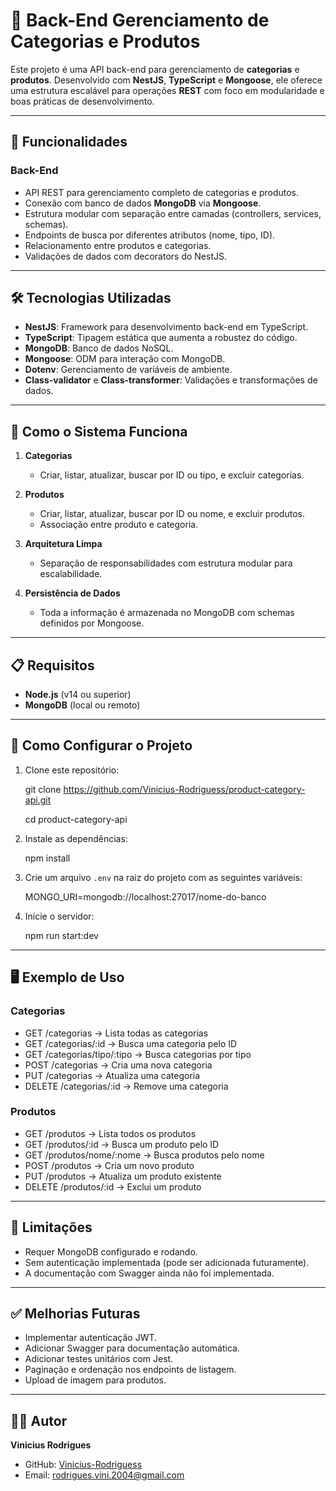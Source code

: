 # 📝 **Back-End Gerenciamento de Categorias e Produtos**

Este projeto é uma API back-end para gerenciamento de **categorias** e **produtos**. Desenvolvido com **NestJS**, **TypeScript** e **Mongoose**, ele oferece uma estrutura escalável para operações **REST** com foco em modularidade e boas práticas de desenvolvimento.

---

## 🚀 **Funcionalidades**

### **Back-End**

- API REST para gerenciamento completo de categorias e produtos.
- Conexão com banco de dados **MongoDB** via **Mongoose**.
- Estrutura modular com separação entre camadas (controllers, services, schemas).
- Endpoints de busca por diferentes atributos (nome, tipo, ID).
- Relacionamento entre produtos e categorias.
- Validações de dados com decorators do NestJS.

---

## 🛠️ **Tecnologias Utilizadas**

- **NestJS**: Framework para desenvolvimento back-end em TypeScript.
- **TypeScript**: Tipagem estática que aumenta a robustez do código.
- **MongoDB**: Banco de dados NoSQL.
- **Mongoose**: ODM para interação com MongoDB.
- **Dotenv**: Gerenciamento de variáveis de ambiente.
- **Class-validator** e **Class-transformer**: Validações e transformações de dados.

---

## 🔧 **Como o Sistema Funciona**

1. **Categorias**

   - Criar, listar, atualizar, buscar por ID ou tipo, e excluir categorias.

2. **Produtos**

   - Criar, listar, atualizar, buscar por ID ou nome, e excluir produtos.
   - Associação entre produto e categoria.

3. **Arquitetura Limpa**

   - Separação de responsabilidades com estrutura modular para escalabilidade.

4. **Persistência de Dados**
   - Toda a informação é armazenada no MongoDB com schemas definidos por Mongoose.

---

## 📋 **Requisitos**

- **Node.js** (v14 ou superior)
- **MongoDB** (local ou remoto)

---

## 🔧 **Como Configurar o Projeto**

1. Clone este repositório:  

   git clone https://github.com/Vinicius-Rodriguess/product-category-api.git  

   cd product-category-api

2. Instale as dependências:  

   npm install

3. Crie um arquivo `.env` na raiz do projeto com as seguintes variáveis:  

   MONGO_URI=mongodb://localhost:27017/nome-do-banco

4. Inicie o servidor:  

   npm run start:dev

---

## 🖥️ **Exemplo de Uso**

### **Categorias**

- GET /categorias → Lista todas as categorias
- GET /categorias/:id → Busca uma categoria pelo ID
- GET /categorias/tipo/:tipo → Busca categorias por tipo
- POST /categorias → Cria uma nova categoria
- PUT /categorias → Atualiza uma categoria
- DELETE /categorias/:id → Remove uma categoria

### **Produtos**

- GET /produtos → Lista todos os produtos
- GET /produtos/:id → Busca um produto pelo ID
- GET /produtos/nome/:nome → Busca produtos pelo nome
- POST /produtos → Cria um novo produto
- PUT /produtos → Atualiza um produto existente
- DELETE /produtos/:id → Exclui um produto

---

## 📌 **Limitações**

- Requer MongoDB configurado e rodando.
- Sem autenticação implementada (pode ser adicionada futuramente).
- A documentação com Swagger ainda não foi implementada.

---

## ✅ **Melhorias Futuras**

- Implementar autenticação JWT.
- Adicionar Swagger para documentação automática.
- Adicionar testes unitários com Jest.
- Paginação e ordenação nos endpoints de listagem.
- Upload de imagem para produtos.

---

## 👨‍💻 **Autor**

**Vinicius Rodrigues**

- GitHub: [Vinicius-Rodriguess](https://github.com/Vinicius-Rodriguess)
- Email: rodrigues.vini.2004@gmail.com
